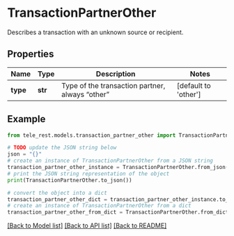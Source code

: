 # TransactionPartnerOther

Describes a transaction with an unknown source or recipient.

## Properties

Name | Type | Description | Notes
------------ | ------------- | ------------- | -------------
**type** | **str** | Type of the transaction partner, always “other” | [default to 'other']

## Example

```python
from tele_rest.models.transaction_partner_other import TransactionPartnerOther

# TODO update the JSON string below
json = "{}"
# create an instance of TransactionPartnerOther from a JSON string
transaction_partner_other_instance = TransactionPartnerOther.from_json(json)
# print the JSON string representation of the object
print(TransactionPartnerOther.to_json())

# convert the object into a dict
transaction_partner_other_dict = transaction_partner_other_instance.to_dict()
# create an instance of TransactionPartnerOther from a dict
transaction_partner_other_from_dict = TransactionPartnerOther.from_dict(transaction_partner_other_dict)
```
[[Back to Model list]](../README.md#documentation-for-models) [[Back to API list]](../README.md#documentation-for-api-endpoints) [[Back to README]](../README.md)


